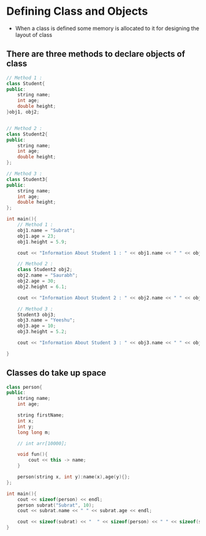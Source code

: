 # Defining Class and Objects

- When a class is defined some memory is allocated to it for designing the layout of class

## There are three methods to declare objects of class

```cpp
// Method 1 : 
class Student{
public: 
	string name;
	int age;
	double height;
}obj1, obj2;


// Method 2 : 
class Student2{
public: 
	string name;
	int age;
	double height;
};

// Method 3 : 
class Student3{
public: 
	string name;
	int age;
	double height;
};

int main(){
	// Method 1 : 
	obj1.name = "Subrat";
	obj1.age = 23;
	obj1.height = 5.9;

	cout << "Information About Student 1 : " << obj1.name << " " << obj1.age << " " << obj1.height << endl;

	// Method 2 : 
	class Student2 obj2;
	obj2.name = "Saurabh";
	obj2.age = 30;
	obj2.height = 6.1;

	cout << "Information About Student 2 : " << obj2.name << " " << obj2.age << " " << obj2.height << endl;

	// Method 3 : 
	Student3 obj3;
	obj3.name = "Yeeshu";
	obj3.age = 10;
	obj3.height = 5.2;

	cout << "Information About Student 3 : " << obj3.name << " " << obj3.age << " " << obj3.height << endl;

}
```

## Classes do take up space

```cpp
class person{
public:
	string name;
	int age;

	string firstName;
	int x;
	int y;
	long long m;

	// int arr[10000]; 

	void fun(){
		cout << this -> name;
	}

	person(string x, int y):name(x),age(y){};
};

int main(){
	cout << sizeof(person) << endl;
	person subrat("Subrat", 10);
	cout << subrat.name << " " << subrat.age << endl;

	cout << sizeof(subrat) << "  " << sizeof(person) << " " << sizeof(subrat.age);
}
```